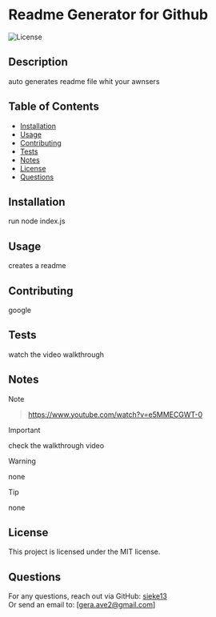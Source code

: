 
# Readme Generator for Github

![License](https://badgen.net/badge/license/MIT/blue)

## Description
auto generates readme file whit your awnsers

## Table of Contents
- [Installation](#installation)
- [Usage](#usage)
- [Contributing](#contributing)
- [Tests](#tests)
- [Notes](#notes)
- [License](#license)
- [Questions](#questions)

## Installation
run node index.js

## Usage
creates a readme 

## Contributing
google

## Tests
watch the video walkthrough

## Notes

> [!NOTE]
> > https://www.youtube.com/watch?v=e5MMECGWT-0

> [!IMPORTANT]
> check the walkthrough video

> [!WARNING]
> none

> [!TIP]
> none

## License
This project is licensed under the MIT license.

## Questions
For any questions, reach out via GitHub: [sieke13](https://github.com/sieke13)  
Or send an email to: [gera.ave2@gmail.com]
